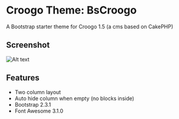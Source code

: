 Croogo Theme: BsCroogo
========

A Bootstrap starter theme for Croogo 1.5 (a cms based on CakePHP)

Screenshot
--------------

![Alt text](/webroot/img/screenshot.png "thumb")

Features
--------------
- Two column layout
- Auto hide column when empty (no blocks inside)
- Bootstrap 2.3.1
- Font Awesome 3.1.0
